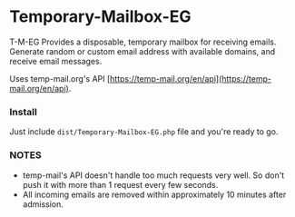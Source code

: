 # Temporary-Mailbox-EG
T-M-EG Provides a disposable, temporary mailbox for receiving emails. Generate random or custom email address with available domains, and receive email messages.

Uses temp-mail.org's API [https://temp-mail.org/en/api](https://temp-mail.org/en/api).


### Install ###

Just include ```dist/Temporary-Mailbox-EG.php``` file and you're ready to go.




### NOTES ###

* temp-mail's API doesn't handle too much requests very well. So don't push it with more than 1 request every few seconds.
* All incoming emails are removed within approximately 10 minutes after admission.
